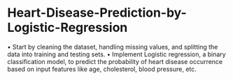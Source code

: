 # Heart-Disease-Prediction-by-Logistic-Regression
•	Start by cleaning the dataset, handling missing values, and splitting the data into training and testing sets.
•	Implement Logistic regression, a binary classification model, to predict the probability of heart disease occurrence based on input features like age, cholesterol, blood pressure, etc.
